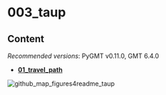 # 003_taup

## Content

_Recommended versions_: PyGMT v0.11.0, GMT 6.4.0

- **[01_travel_path](https://github.com/yvonnefroehlich/gmt-pygmt-plotting/tree/main/003_taup/01_travel_path)**

![github_map_figures4readme_taup](https://github.com/yvonnefroehlich/maps-afterphd/assets/94163266/6d9d20fb-31a4-42f0-9bf3-cab68b46d80a)
